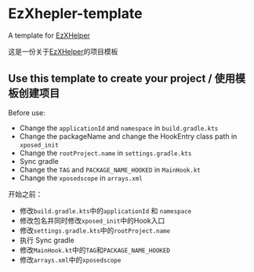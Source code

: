 # EzXhepler-template
A template for [EzXHelper](https://github.com/KyuubiRan/EzXHelper)

这是一份关于[EzXHelper](https://github.com/KyuubiRan/EzXHelper)的项目模板

## Use this template to create your project / 使用模板创建项目
Before use:
- Change the `applicationId` and `namespace` in `build.gradle.kts`
- Change the packageName and change the HookEntry class path in `xposed_init`
- Change the `rootProject.name` in `settings.gradle.kts`
- Sync gradle
- Change the `TAG` and `PACKAGE_NAME_HOOKED` in `MainHook.kt`
- Change the `xposedscope` in `arrays.xml`

开始之前：
- 修改`build.gradle.kts`中的`applicationId` 和 `namespace`
- 修改包名并同时修改`xposed_init`中的Hook入口
- 修改`settings.gradle.kts`中的`rootProject.name`
- 执行 Sync gradle
- 修改`MainHook.kt`中的`TAG`和`PACKAGE_NAME_HOOKED`
- 修改`arrays.xml`中的`xposedscope`
